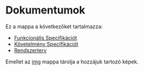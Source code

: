 # Dokumentumok

Ez a mappa a következőket tartalmazza:
 - [Funkcionális Specifikációt](./funkspec.md)
 - [Követelmény Specifikációt](./kovspec.md)
 - [Rendszerterv](./rendszerterv.md)

Emellet az [img](./img/) mappa tárolja a hozzájuk tartozó képek.